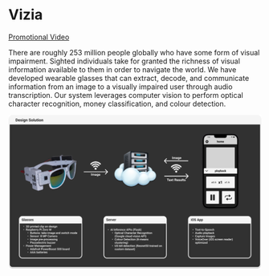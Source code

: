 # Vizia

[Promotional Video](https://www.youtube.com/watch?v=aw0gHmt1xBc)

There are roughly 253 million people globally who have some form of visual impairment. Sighted individuals take for granted the richness of visual information available to them in order to navigate the world. We have developed wearable glasses that can extract, decode, and communicate information from an image to a visually impaired user through audio transcription. Our system leverages computer vision to perform optical character recognition, money classification, and colour detection.

![](design_solution.png)